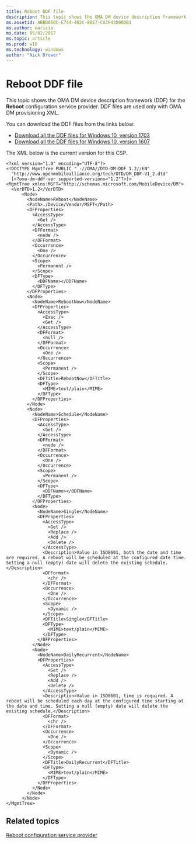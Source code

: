 ```yaml
---
title: Reboot DDF file
description: This topic shows the OMA DM device description framework (DDF) for the Reboot configuration service provider. DDF files are used only with OMA DM provisioning XML.
ms.assetid: ABBD850C-E744-462C-88E7-CA3F43D80DB1
ms.author: maricia
ms.date: 05/02/2017
ms.topic: article
ms.prod: w10
ms.technology: windows
author: "Nick Brower"
---
```



# Reboot DDF file


This topic shows the OMA DM device description framework (DDF) for the **Reboot** configuration service provider. DDF files are used only with OMA DM provisioning XML.

You can download the DDF files from the links below:

- [Download all the DDF files for Windows 10, version 1703](http://download.microsoft.com/download/C/7/C/C7C94663-44CF-4221-ABCA-BC895F42B6C2/Windows10_1703_DDF_download.zip)
- [Download all the DDF files for Windows 10, version 1607](http://download.microsoft.com/download/2/3/E/23E27D6B-6E23-4833-B143-915EDA3BDD44/Windows10_1607_DDF.zip)

The XML below is the current version for this CSP.

``` syntax
<?xml version="1.0" encoding="UTF-8"?>
<!DOCTYPE MgmtTree PUBLIC " -//OMA//DTD-DM-DDF 1.2//EN"
  "http://www.openmobilealliance.org/tech/DTD/DM_DDF-V1_2.dtd"
  [<?oma-dm-ddf-ver supported-versions="1.2"?>]>
<MgmtTree xmlns:MSFT="http://schemas.microsoft.com/MobileDevice/DM">
  <VerDTD>1.2</VerDTD>
      <Node>
        <NodeName>Reboot</NodeName>
        <Path>./Device/Vendor/MSFT</Path>
        <DFProperties>
          <AccessType>
            <Get />
          </AccessType>
          <DFFormat>
            <node />
          </DFFormat>
          <Occurrence>
            <One />
          </Occurrence>
          <Scope>
            <Permanent />
          </Scope>
          <DFType>
            <DDFName></DDFName>
          </DFType>
        </DFProperties>
        <Node>
          <NodeName>RebootNow</NodeName>
          <DFProperties>
            <AccessType>
              <Exec />
              <Get />
            </AccessType>
            <DFFormat>
              <null />
            </DFFormat>
            <Occurrence>
              <One />
            </Occurrence>
            <Scope>
              <Permanent />
            </Scope>
            <DFTitle>RebootNow</DFTitle>
            <DFType>
              <MIME>text/plain</MIME>
            </DFType>
          </DFProperties>
        </Node>
        <Node>
          <NodeName>Schedule</NodeName>
          <DFProperties>
            <AccessType>
              <Get />
            </AccessType>
            <DFFormat>
              <node />
            </DFFormat>
            <Occurrence>
              <One />
            </Occurrence>
            <Scope>
              <Permanent />
            </Scope>
            <DFType>
              <DDFName></DDFName>
            </DFType>
          </DFProperties>
          <Node>
            <NodeName>Single</NodeName>
            <DFProperties>
              <AccessType>
                <Get />
                <Replace />
                <Add />
                <Delete />
              </AccessType>
              <Description>Value in ISO8601, both the date and time are required. A reboot will be scheduled at the configured date time. Setting a null (empty) date will delete the existing schedule.</Description>
              <DFFormat>
                <chr />
              </DFFormat>
              <Occurrence>
                <One />
              </Occurrence>
              <Scope>
                <Dynamic />
              </Scope>
              <DFTitle>Single</DFTitle>
              <DFType>
                <MIME>text/plain</MIME>
              </DFType>
            </DFProperties>
          </Node>
          <Node>
            <NodeName>DailyRecurrent</NodeName>
            <DFProperties>
              <AccessType>
                <Get />
                <Replace />
                <Add />
                <Delete />
              </AccessType>
              <Description>Value in ISO8601, time is required. A reboot will be scheduled each day at the configured time starting at the date and time. Setting a null (empty) date will delete the existing schedule.</Description>
              <DFFormat>
                <chr />
              </DFFormat>
              <Occurrence>
                <One />
              </Occurrence>
              <Scope>
                <Dynamic />
              </Scope>
              <DFTitle>DailyRecurrent</DFTitle>
              <DFType>
                <MIME>text/plain</MIME>
              </DFType>
            </DFProperties>
          </Node>
        </Node>
      </Node>
</MgmtTree>

```

## Related topics


[Reboot configuration service provider](reboot-csp.md)

 

 






